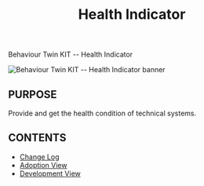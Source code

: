 ﻿---
id: overview
title: Health Indicator
description: Behaviour Twin KIT
sidebar_position: 59
---

<div style={{fontSize:30, color:'rgb(255,166,1)', marginBottom:13}}>Behaviour Twin KIT -- Health Indicator</div>

![Behaviour Twin KIT -- Health Indicator banner](/img/kit-icons/behaviour-twin-hi-kit-icon.svg)

## PURPOSE

Provide and get the health condition of technical systems.

## CONTENTS

- [Change Log](./changelog)
- [Adoption View](adoption-view/overview)
- [Development View](development-view/overview)
